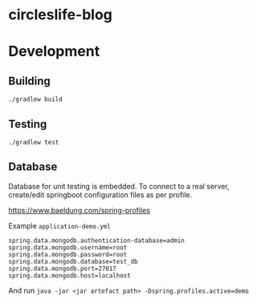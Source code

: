 # circleslife-blog

# Development

## Building

`./gradlew build`

## Testing

`./gradlew test`

## Database

Database for unit testing is embedded. To connect to a real server, create/edit springboot configuration files as per profile.

https://www.baeldung.com/spring-profiles

Example `application-demo.yml`

```
spring.data.mongodb.authentication-database=admin
spring.data.mongodb.username=root
spring.data.mongodb.password=root
spring.data.mongodb.database=test_db
spring.data.mongodb.port=27017
spring.data.mongodb.host=localhost
```

And run `java -jar <jar artefact path> -Dspring.profiles.active=demo`